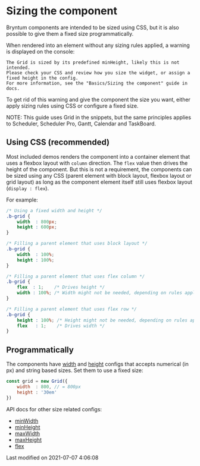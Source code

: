 # Sizing the component

Bryntum components are intended to be sized using CSS, but it is also possible to give them a fixed size 
programmatically.

When rendered into an element without any sizing rules applied, a warning is displayed on the console:

```text
The Grid is sized by its predefined minHeight, likely this is not intended.
Please check your CSS and review how you size the widget, or assign a fixed height in the config. 
For more information, see the "Basics/Sizing the component" guide in docs.
```

To get rid of this warning and give the component the size you want, either apply sizing rules using CSS or configure a 
fixed size.

NOTE: This guide uses Grid in the snippets, but the same principles applies to Scheduler, Scheduler Pro, Gantt, Calendar
and TaskBoard.

## Using CSS (recommended)

Most included demos renders the component into a container element that uses a flexbox layout with `column` direction. 
The `flex` value then drives the height of the component. But this is not a requirement, the components can be sized 
using any CSS (parent element with block layout, flexbox layout or grid layout) as long as the component element itself 
still uses flexbox layout (`display : flex`).

For example:
```css
/* Using a fixed width and height */
.b-grid {
    width  : 800px;
    height : 600px;
}

/* Filling a parent element that uses block layout */
.b-grid {
    width  : 100%;
    height : 100%;
}

/* Filling a parent element that uses flex column */
.b-grid {
    flex  : 1;    /* Drives height */
    width : 100%; /* Width might not be needed, depending on rules applied to the parent */
}

/* Filling a parent element that uses flex row */
.b-grid {
    height : 100%; /* Height might not be needed, depending on rules applied to the parent */
    flex   : 1;    /* Drives width */
}
```

## Programmatically

The components have [width](#Core/widget/Widget#property-width) and [height](#Core/widget/Widget#property-height) 
configs that accepts numerical (in px) and string based sizes. Set them to use a fixed size:

```javascript
const grid = new Grid({
    width  : 800, // = 800px
    height : '30em'
})
```

API docs for other size related configs:
* [minWidth](#Core/widget/Widget#property-minWidth)
* [minHeight](#Core/widget/Widget#property-minHeight)
* [maxWidth](#Core/widget/Widget#property-maxWidth)
* [maxHeight](#Core/widget/Widget#property-maxHeight)
* [flex](#Core/widget/Widget#property-flex)


<p class="last-modified">Last modified on 2021-07-07 4:06:08</p>